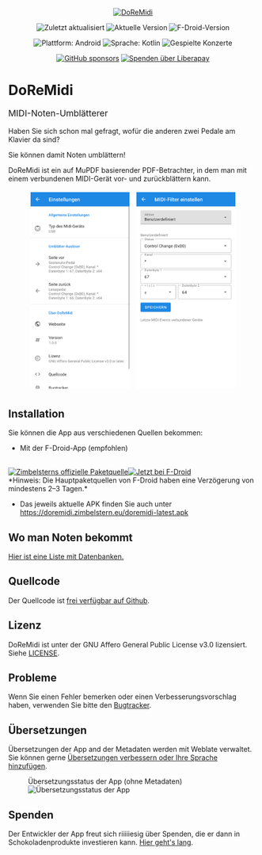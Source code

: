 <div style="text-align: center">

  <a href="https://doremidi.zimbelstern.eu"><img src="https://doremidi.zimbelstern.eu/favicon-192.png" alt="DoReMidi"></a>

  ![Zuletzt aktualisiert](https://img.shields.io/endpoint?url=https://zimbelstern.eu/fdroid/doremidi-date.json&label=Zuletzt%20aktualisiert)
  ![Aktuelle Version](https://img.shields.io/endpoint?url=https://zimbelstern.eu/fdroid/doremidi-version.json&label=Offizielles%20Repo)
  ![F-Droid-Version](https://img.shields.io/f-droid/v/eu.zimbelstern.doremidi?label=F-Droid)

  ![Plattform: Android](https://img.shields.io/badge/platform-android-brightgreen?label=Plattform)
  ![Sprache: Kotlin](https://img.shields.io/github/languages/top/zimbelstern/doremidi?color=purple&label=Kotlin)
  ![Gespielte Konzerte](https://img.shields.io/github/commits-since/zimbelstern/doremidi/v1.0.0?label=Gespielte%20Konzerte&color=00557f)

  [![GitHub sponsors](https://img.shields.io/github/sponsors/zimbelstern?label=GitHub%20sponsors)](https://github.com/sponsors/Zimbelstern)
  [![Spenden über Liberapay](https://img.shields.io/liberapay/receives/zimbelstern?label=Liberapay)](https://liberapay.com/Zimbelstern/donate)

</div>

# DoReMidi
<p style="font-size: 1.25em;">
  MIDI-Noten-Umblätterer
</p>

Haben Sie sich schon mal gefragt, wofür die anderen zwei Pedale am Klavier da sind?

Sie können damit Noten umblättern!

DoReMidi ist ein auf MuPDF basierender PDF-Betrachter, in dem man mit einem verbundenen MIDI-Gerät vor- und zurückblättern kann.

<div style="text-align: center;">
  <img src="https://raw.githubusercontent.com/Zimbelstern/DoReMidi/master/fastlane/metadata/android/de-DE/images/phoneScreenshots/1.png" alt="Bildschirm mit Einstellungen" style="margin: 5px; min-width: 200px; width: 30%"/>
  <img src="https://raw.githubusercontent.com/Zimbelstern/DoReMidi/master/fastlane/metadata/android/de-DE/images/phoneScreenshots/2.png" alt="Bildschirm mit Midi-Einstellungen" style="margin: 5px; min-width: 200px; width: 30%"/>
</div>

## Installation
Sie können die App aus verschiedenen Quellen bekommen:
- Mit der F-Droid-App (empfohlen)
<br/>
<a href="https://zimbelstern.eu/fdroid/repo"><img alt="Zimbelsterns offizielle Paketquelle" src="https://zimbelstern.eu/badge.svg" style="height:75px"/></a><a href="https://f-droid.org/packages/eu.zimbelstern.doremidi/"><img alt="Jetzt bei F-Droid" src="https://fdroid.gitlab.io/artwork/badge/get-it-on-de.png" style="height:75px"/></a>
<br/>
*Hinweis: Die Hauptpaketquellen von F-Droid haben eine Verzögerung von mindestens 2–3 Tagen.*


- Das jeweils aktuelle APK finden Sie auch unter <https://doremidi.zimbelstern.eu/doremidi-latest.apk>

## Wo man Noten bekommt
[Hier ist eine Liste mit Datenbanken.](https://en.wikipedia.org/wiki/List_of_online_music_databases#Printed_music_(sheets)_databases)

## Quellcode
Der Quellcode ist [frei verfügbar auf Github](https://github.com/Zimbelstern/DoReMidi/).

## Lizenz
DoReMidi ist unter der GNU Affero General Public License v3.0 lizensiert. Siehe [LICENSE](https://github.com/Zimbelstern/DoReMidi/blob/master/LICENSE).

## Probleme
Wenn Sie einen Fehler bemerken oder einen Verbesserungsvorschlag haben, verwenden Sie bitte den [Bugtracker](https://github.com/Zimbelstern/DoReMidi/issues).

## Übersetzungen
Übersetzungen der App and der Metadaten werden mit Weblate verwaltet.
Sie können gerne [Übersetzungen verbessern oder Ihre Sprache hinzufügen](https://translate.codeberg.org/engage/doremidi/).

<figure>
  <figcaption>Übersetzungsstatus der App (ohne Metadaten)</figcaption>
  <img src="https://translate.codeberg.org/widgets/doremidi/-/app/multi-blue.svg" alt="Übersetzungsstatus der App"/>
</figure>

## Spenden
Der Entwickler der App freut sich riiiiiesig über Spenden, die er dann in Schokoladenprodukte investieren kann. [Hier geht's lang](https://zimbelstern.eu/donate).
